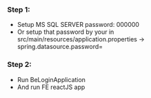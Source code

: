 ### Step 1:
- Setup MS SQL SERVER password: 000000
- Or setup that password by your in src/main/resources/application.properties -> spring.datasource.password= <your password>
### Step 2:
- Run BeLoginApplication
- And run FE reactJS app
